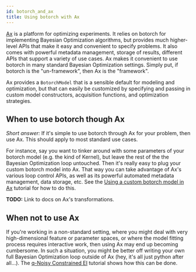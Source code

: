 ```yaml
---
id: botorch_and_ax
title: Using botorch with Ax
---
```


[Ax](https://github.com/facebook/Ax) is a platform for optimizing experiments.
It relies on botorch for implementing Bayesian Optimization algorithms, but
provides much higher-level APIs that make it easy and convenient to specify
problems. It also comes with powerful metadata management, storage of results,
different APIs that support a variety of use cases. Ax makes it convenient to
use botorch in many standard Bayesian Optimization settings. Simply put, if
botorch is the "un-framework", then Ax is the "framework".

Ax provides a `BotorchModel` that is a sensible default for modeling and
optimization, but that can easily be customized by specifying and passing in
custom model constructors, acquisition functions, and optimization strategies.


## When to use botorch though Ax

*Short answer:* If it's simple to use botorch through Ax for your problem, then
use Ax. This should apply to most standard use cases.

For instance, say you want to tinker around with some parameters of your botorch
model (e.g. the kind of Kernel), but leave the rest of the the Bayesian
Optimization loop untouched. Then it's really easy to plug your custom botorch
model into Ax. That way you can take advantage of Ax's various loop control APIs,
as well as its powerful automated metadata management, data storage, etc. See the
[Using a custom botorch model in Ax](../tutorials/custom_botorch_model_in_ax)
tutorial for how to do this.

**TODO:** Link to docs on Ax's transformations.


## When not to use Ax

If you're working in a non-standard setting, where you might deal with very
high-dimensional feature or parameter spaces, or where the model fitting process
requires interactive work, then using Ax may end up becoming cumbersome. In such
a situation, you might be better off writing your own full Bayesian Optimization
loop outside of Ax (hey, it's all just python after all...). The
[q-Noisy Constrained EI](../tutorials/closed_loop_botorch_only) tutorial shows
how this can be done.
